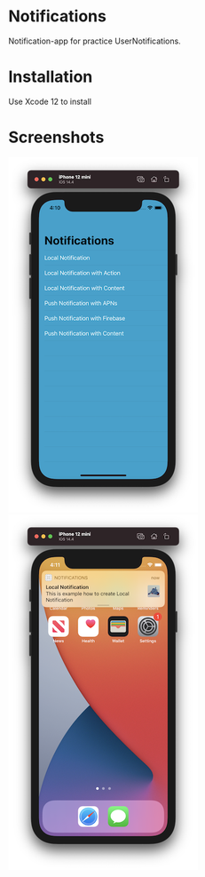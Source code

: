 # Notifications

Notification-app for practice UserNotifications.

# Installation

Use Xcode 12 to install

# Screenshots

![Screenshot 1](https://github.com/nukutkas/Notifications/blob/main/Screenshots/Screenshot01.png)
![Screenshot 2](https://github.com/nukutkas/Notifications/blob/main/Screenshots/Screenshot02.png)
